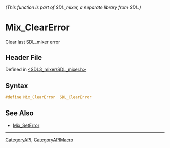 ###### (This function is part of SDL_mixer, a separate library from SDL.)
# Mix_ClearError

Clear last SDL_mixer error

## Header File

Defined in [<SDL3_mixer/SDL_mixer.h>](https://github.com/libsdl-org/SDL_mixer/blob/main/include/SDL3_mixer/SDL_mixer.h)

## Syntax

```c
#define Mix_ClearError  SDL_ClearError
```

## See Also

- [Mix_SetError](Mix_SetError)

----
[CategoryAPI](CategoryAPI), [CategoryAPIMacro](CategoryAPIMacro)

